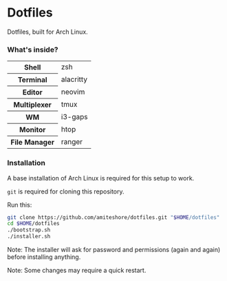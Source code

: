 # Dotfiles

Dotfiles, built for Arch Linux.

### What's inside?

<table>
  <tr>
    <th>Shell</th>
    <td>zsh</td>
  </tr>
  <tr>
    <th>Terminal</th>
    <td>alacritty</td>
  </tr>
  <tr>
    <th>Editor</th>
    <td>neovim</td>
  </tr>
  <tr>
    <th>Multiplexer</th>
    <td>tmux</td>
  </tr>
  <tr>
    <th>WM</th>
    <td>i3-gaps</td>
  </tr>
  <tr>
    <th>Monitor</th>
    <td>htop</td>
  </tr>
  <tr>
    <th>File Manager</th>
    <td>ranger</td>
  </tr>
</table>

### Installation

A base installation of Arch Linux is required for this setup to work.

`git` is required for cloning this repository.

Run this:

```sh
git clone https://github.com/amiteshore/dotfiles.git "$HOME/dotfiles"
cd $HOME/dotfiles
./bootstrap.sh
./installer.sh
```

Note: The installer will ask for password and permissions (again and again) before installing anything.

Note: Some changes may require a quick restart.
